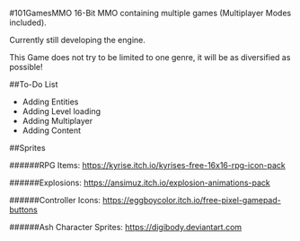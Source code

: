 #101GamesMMO
16-Bit MMO containing multiple games (Multiplayer Modes included).

Currently still developing the engine.

This Game does not try to be limited to one genre, it will be as diversified as possible!

##To-Do List
-   Adding Entities
-   Adding Level loading    
-   Adding Multiplayer
-   Adding Content


##Sprites

######RPG Items: 
    https://kyrise.itch.io/kyrises-free-16x16-rpg-icon-pack
    
######Explosions: 
    https://ansimuz.itch.io/explosion-animations-pack
    
######Controller Icons:
    https://eggboycolor.itch.io/free-pixel-gamepad-buttons
    
######Ash Character Sprites:
    https://digibody.deviantart.com   
